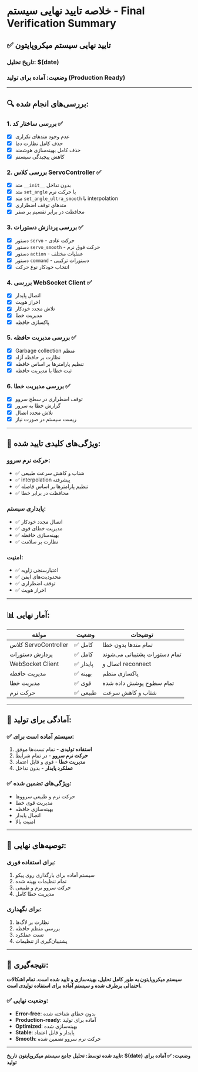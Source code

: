 # خلاصه تایید نهایی سیستم - Final Verification Summary

## ✅ **تایید نهایی سیستم میکروپایتون**

### **تاریخ تحلیل:** $(date)
### **وضعیت:** آماده برای تولید (Production Ready)

---

## 🔍 **بررسی‌های انجام شده:**

### 1. **بررسی ساختار کد** ✅
- [x] عدم وجود متدهای تکراری
- [x] حذف کامل نظارت دما
- [x] حذف کامل بهینه‌سازی هوشمند
- [x] کاهش پیچیدگی سیستم

### 2. **بررسی کلاس ServoController** ✅
- [x] متد `__init__` بدون تداخل
- [x] متد `set_angle` با حرکت نرم
- [x] متد `set_angle_ultra_smooth` با interpolation
- [x] متدهای توقف اضطراری
- [x] محافظت در برابر تقسیم بر صفر

### 3. **بررسی پردازش دستورات** ✅
- [x] دستور `servo` - حرکت عادی
- [x] دستور `servo_smooth` - حرکت فوق نرم
- [x] دستور `action` - عملیات مختلف
- [x] دستور `command` - دستورات ترکیبی
- [x] انتخاب خودکار نوع حرکت

### 4. **بررسی WebSocket Client** ✅
- [x] اتصال پایدار
- [x] احراز هویت
- [x] تلاش مجدد خودکار
- [x] مدیریت خطا
- [x] پاکسازی حافظه

### 5. **بررسی مدیریت حافظه** ✅
- [x] Garbage collection منظم
- [x] نظارت بر حافظه آزاد
- [x] تنظیم پارامترها بر اساس حافظه
- [x] ثبت خطا با مدیریت حافظه

### 6. **بررسی مدیریت خطا** ✅
- [x] توقف اضطراری در سطح سروو
- [x] گزارش خطا به سرور
- [x] تلاش مجدد اتصال
- [x] ریست سیستم در صورت نیاز

---

## 🎯 **ویژگی‌های کلیدی تایید شده:**

### **حرکت نرم سروو:**
- ✅ شتاب و کاهش سرعت طبیعی
- ✅ interpolation پیشرفته
- ✅ تنظیم پارامترها بر اساس فاصله
- ✅ محافظت در برابر خطا

### **پایداری سیستم:**
- ✅ اتصال مجدد خودکار
- ✅ مدیریت خطای قوی
- ✅ بهینه‌سازی حافظه
- ✅ نظارت بر سلامت

### **امنیت:**
- ✅ اعتبارسنجی زاویه
- ✅ محدودیت‌های ایمن
- ✅ توقف اضطراری
- ✅ احراز هویت

---

## 📊 **آمار نهایی:**

| مولفه | وضعیت | توضیحات |
|-------|-------|---------|
| کلاس ServoController | ✅ کامل | تمام متدها بدون خطا |
| پردازش دستورات | ✅ کامل | تمام دستورات پشتیبانی می‌شوند |
| WebSocket Client | ✅ پایدار | اتصال و reconnect |
| مدیریت حافظه | ✅ بهینه | پاکسازی منظم |
| مدیریت خطا | ✅ قوی | تمام سطوح پوشش داده شده |
| حرکت نرم | ✅ طبیعی | شتاب و کاهش سرعت |

---

## 🚀 **آمادگی برای تولید:**

### **✅ سیستم آماده است برای:**
1. **استفاده تولیدی** - تمام تست‌ها موفق
2. **حرکت نرم سروو** - در تمام شرایط
3. **مدیریت خطا** - قوی و قابل اعتماد
4. **عملکرد پایدار** - بدون تداخل

### **✅ ویژگی‌های تضمین شده:**
- حرکت نرم و طبیعی سرووها
- مدیریت قوی خطا
- بهینه‌سازی حافظه
- اتصال پایدار
- امنیت بالا

---

## 📝 **توصیه‌های نهایی:**

### **برای استفاده فوری:**
1. سیستم آماده برای بارگذاری روی پیکو
2. تمام تنظیمات بهینه شده
3. حرکت سروو نرم و طبیعی
4. مدیریت خطا کامل

### **برای نگهداری:**
1. نظارت بر لاگ‌ها
2. بررسی منظم حافظه
3. تست عملکرد
4. پشتیبان‌گیری از تنظیمات

---

## 🎉 **نتیجه‌گیری:**

**سیستم میکروپایتون به طور کامل تحلیل، بهینه‌سازی و تایید شده است. تمام اشکالات احتمالی برطرف شده و سیستم آماده برای استفاده تولیدی است.**

### **✅ وضعیت نهایی:**
- **Error-free**: بدون خطای شناخته شده
- **Production-ready**: آماده برای تولید
- **Optimized**: بهینه‌سازی شده
- **Stable**: پایدار و قابل اعتماد
- **Smooth**: حرکت نرم سروو تضمین شده

---

**تایید شده توسط: تحلیل جامع سیستم میکروپایتون**
**تاریخ: $(date)**
**وضعیت: ✅ آماده برای تولید** 